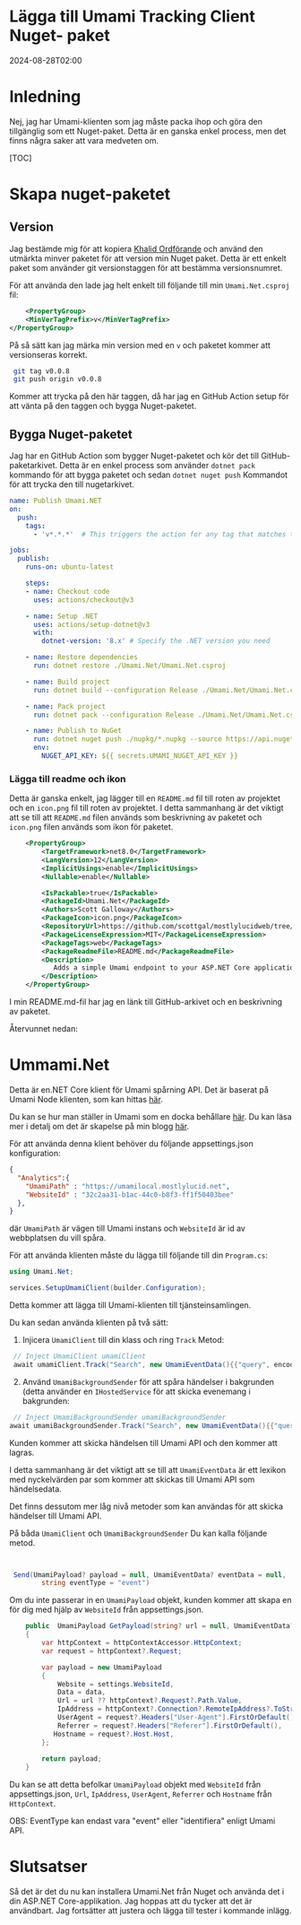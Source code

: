 # Lägga till Umami Tracking Client Nuget- paket

<!--category-- ASP.NET, Umami, Nuget -->
<datetime class="hidden">2024-08-28T02:00</datetime>

# Inledning

Nej, jag har Umami-klienten som jag måste packa ihop och göra den tillgänglig som ett Nuget-paket. Detta är en ganska enkel process, men det finns några saker att vara medveten om.

[TOC]

# Skapa nuget-paketet

## Version

Jag bestämde mig för att kopiera [Khalid Ordförande](@khalidabuhakmeh@mastodon.social) och använd den utmärkta minver paketet för att version min Nuget paket. Detta är ett enkelt paket som använder git versionstaggen för att bestämma versionsnumret.

För att använda den lade jag helt enkelt till följande till min `Umami.Net.csproj` fil:

```xml
    <PropertyGroup>
    <MinVerTagPrefix>v</MinVerTagPrefix>
</PropertyGroup>
```

På så sätt kan jag märka min version med en `v` och paketet kommer att versionseras korrekt.

```bash
 git tag v0.0.8       
 git push origin v0.0.8

```

Kommer att trycka på den här taggen, då har jag en GitHub Action setup för att vänta på den taggen och bygga Nuget-paketet.

## Bygga Nuget-paketet

Jag har en GitHub Action som bygger Nuget-paketet och kör det till GitHub-paketarkivet. Detta är en enkel process som använder `dotnet pack` kommando för att bygga paketet och sedan `dotnet nuget push` Kommandot för att trycka den till nugetarkivet.

```yaml
name: Publish Umami.NET
on:
  push:
    tags:
      - 'v*.*.*'  # This triggers the action for any tag that matches the pattern v1.0.0, v2.1.3, etc.

jobs:
  publish:
    runs-on: ubuntu-latest

    steps:
    - name: Checkout code
      uses: actions/checkout@v3

    - name: Setup .NET
      uses: actions/setup-dotnet@v3
      with:
        dotnet-version: '8.x' # Specify the .NET version you need

    - name: Restore dependencies
      run: dotnet restore ./Umami.Net/Umami.Net.csproj

    - name: Build project
      run: dotnet build --configuration Release ./Umami.Net/Umami.Net.csproj --no-restore

    - name: Pack project
      run: dotnet pack --configuration Release ./Umami.Net/Umami.Net.csproj --no-build --output ./nupkg

    - name: Publish to NuGet
      run: dotnet nuget push ./nupkg/*.nupkg --source https://api.nuget.org/v3/index.json --api-key ${{ secrets.UMAMI_NUGET_API_KEY }}
      env:
        NUGET_API_KEY: ${{ secrets.UMAMI_NUGET_API_KEY }}
```

### Lägga till readme och ikon

Detta är ganska enkelt, jag lägger till en `README.md` fil till roten av projektet och en `icon.png` fil till roten av projektet. I detta sammanhang är det viktigt att se till att `README.md` filen används som beskrivning av paketet och `icon.png` filen används som ikon för paketet.

```xml
    <PropertyGroup>
        <TargetFramework>net8.0</TargetFramework>
        <LangVersion>12</LangVersion>
        <ImplicitUsings>enable</ImplicitUsings>
        <Nullable>enable</Nullable>

        <IsPackable>true</IsPackable>
        <PackageId>Umami.Net</PackageId>
        <Authors>Scott Galloway</Authors>
        <PackageIcon>icon.png</PackageIcon>
        <RepositoryUrl>https://github.com/scottgal/mostlylucidweb/tree/main/Umami.Net</RepositoryUrl>
        <PackageLicenseExpression>MIT</PackageLicenseExpression>
        <PackageTags>web</PackageTags>
        <PackageReadmeFile>README.md</PackageReadmeFile>
        <Description>
           Adds a simple Umami endpoint to your ASP.NET Core application.
        </Description>
    </PropertyGroup>
```

I min README.md-fil har jag en länk till GitHub-arkivet och en beskrivning av paketet.

Återvunnet nedan:

# Ummami.Net

Detta är en.NET Core klient för Umami spårning API.
Det är baserat på Umami Node klienten, som kan hittas [här](https://github.com/umami-software/node).

Du kan se hur man ställer in Umami som en docka behållare [här](https://www.mostlylucid.net/blog/usingumamiforlocalanalytics).
Du kan läsa mer i detalj om det är skapelse på min blogg [här](https://www.mostlylucid.net/blog/addingumamitrackingclientfollowup).

För att använda denna klient behöver du följande appsettings.json konfiguration:

```json
{
  "Analytics":{
    "UmamiPath" : "https://umamilocal.mostlylucid.net",
    "WebsiteId" : "32c2aa31-b1ac-44c0-b8f3-ff1f50403bee"
  },
}
```

där `UmamiPath` är vägen till Umami instans och `WebsiteId` är id av webbplatsen du vill spåra.

För att använda klienten måste du lägga till följande till din `Program.cs`:

```csharp
using Umami.Net;

services.SetupUmamiClient(builder.Configuration);
```

Detta kommer att lägga till Umami-klienten till tjänsteinsamlingen.

Du kan sedan använda klienten på två sätt:

1. Injicera `UmamiClient` till din klass och ring `Track` Metod:

```csharp
 // Inject UmamiClient umamiClient
 await umamiClient.Track("Search", new UmamiEventData(){{"query", encodedQuery}});
```

2. Använd `UmamiBackgroundSender` för att spåra händelser i bakgrunden (detta använder en `IHostedService` för att skicka evenemang i bakgrunden:

```csharp
 // Inject UmamiBackgroundSender umamiBackgroundSender
await umamiBackgroundSender.Track("Search", new UmamiEventData(){{"query", encodedQuery}});
```

Kunden kommer att skicka händelsen till Umami API och den kommer att lagras.

I detta sammanhang är det viktigt att se till att `UmamiEventData` är ett lexikon med nyckelvärden par som kommer att skickas till Umami API som händelsedata.

Det finns dessutom mer låg nivå metoder som kan användas för att skicka händelser till Umami API.

På båda `UmamiClient` och `UmamiBackgroundSender` Du kan kalla följande metod.

```csharp


 Send(UmamiPayload? payload = null, UmamiEventData? eventData = null,
        string eventType = "event")
```

Om du inte passerar in en `UmamiPayload` objekt, kunden kommer att skapa en för dig med hjälp av `WebsiteId` från appsettings.json.

```csharp
    public  UmamiPayload GetPayload(string? url = null, UmamiEventData? data = null)
    {
        var httpContext = httpContextAccessor.HttpContext;
        var request = httpContext?.Request;

        var payload = new UmamiPayload
        {
            Website = settings.WebsiteId,
            Data = data,
            Url = url ?? httpContext?.Request?.Path.Value,
            IpAddress = httpContext?.Connection?.RemoteIpAddress?.ToString(),
            UserAgent = request?.Headers["User-Agent"].FirstOrDefault(),
            Referrer = request?.Headers["Referer"].FirstOrDefault(),
           Hostname = request?.Host.Host,
        };
        
        return payload;
    }

```

Du kan se att detta befolkar `UmamiPayload` objekt med `WebsiteId` från appsettings.json, `Url`, `IpAddress`, `UserAgent`, `Referrer` och `Hostname` från `HttpContext`.

OBS: EventType kan endast vara "event" eller "identifiera" enligt Umami API.

# Slutsatser

Så det är det du nu kan installera Umami.Net från Nuget och använda det i din ASP.NET Core-applikation. Jag hoppas att du tycker att det är användbart. Jag fortsätter att justera och lägga till tester i kommande inlägg.